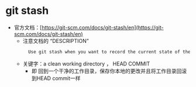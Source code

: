 # git stash
+ 官方文档：[https://git-scm.com/docs/git-stash/en](https://git-scm.com/docs/git-stash/en)
   - 注意文档的 “DESCRIPTION”
      ```txt
        Use git stash when you want to record the current state of the working directory and the index, but want to go back to a clean working directory. The command saves your local modifications away and reverts the working directory to match the HEAD commit.
      ```
    - 关键字：a clean working directory ， HEAD COMMIT
        + 即 回到一个干净的工作目录，保存你本地的更改并且将工作目录回滚到HEAD commit一样